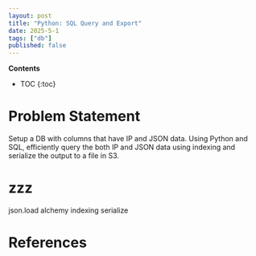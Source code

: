 ```yaml
---
layout: post
title: "Python: SQL Query and Export"
date: 2025-5-1
tags: ["db"]
published: false
---
```


**Contents**
* TOC
{:toc}

# Problem Statement
Setup a DB with columns that have IP and JSON data. Using Python and SQL, efficiently query the both IP and JSON data using indexing and serialize the output to a file in S3.

# zzz

json.load
alchemy
indexing
serialize

# References
[^1]: []()

